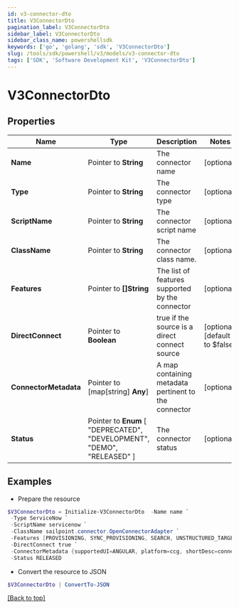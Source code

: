 ```yaml
---
id: v3-connector-dto
title: V3ConnectorDto
pagination_label: V3ConnectorDto
sidebar_label: V3ConnectorDto
sidebar_class_name: powershellsdk
keywords: ['go', 'golang', 'sdk', 'V3ConnectorDto'] 
slug: /tools/sdk/powershell/v3/models/v3-connector-dto
tags: ['SDK', 'Software Development Kit', 'V3ConnectorDto']
---
```



# V3ConnectorDto

## Properties

Name | Type | Description | Notes
------------ | ------------- | ------------- | -------------
**Name** |  Pointer to **String** | The connector name | [optional] 
**Type** |  Pointer to **String** | The connector type | [optional] 
**ScriptName** |  Pointer to **String** | The connector script name | [optional] 
**ClassName** |  Pointer to **String** | The connector class name. | [optional] 
**Features** |  Pointer to **[]String** | The list of features supported by the connector | [optional] 
**DirectConnect** |  Pointer to **Boolean** | true if the source is a direct connect source | [optional] [default to $false]
**ConnectorMetadata** |  Pointer to [map[string] **Any**] | A map containing metadata pertinent to the connector | [optional] 
**Status** |  Pointer to  **Enum** [  "DEPRECATED",    "DEVELOPMENT",    "DEMO",    "RELEASED" ] | The connector status | [optional] 

## Examples

- Prepare the resource
```powershell
$V3ConnectorDto = Initialize-V3ConnectorDto  -Name name `
 -Type ServiceNow `
 -ScriptName servicenow `
 -ClassName sailpoint.connector.OpenConnectorAdapter `
 -Features [PROVISIONING, SYNC_PROVISIONING, SEARCH, UNSTRUCTURED_TARGETS] `
 -DirectConnect true `
 -ConnectorMetadata {supportedUI=ANGULAR, platform=ccg, shortDesc=connector description} `
 -Status RELEASED
```

- Convert the resource to JSON
```powershell
$V3ConnectorDto | ConvertTo-JSON
```


[[Back to top]](#) 

